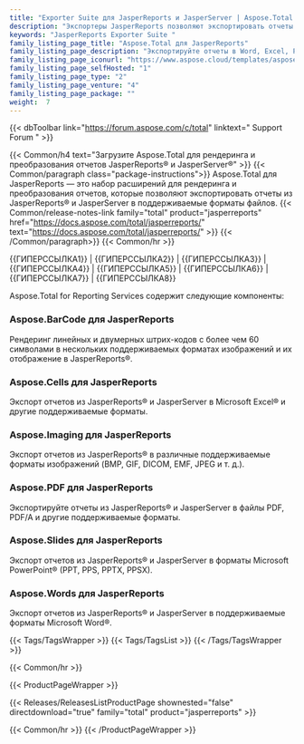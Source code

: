 ```yaml
---
title: "Exporter Suite для JasperReports и JasperServer | Aspose.Total для JasperReports"
description: "Экспортеры JasperReports позволяют экспортировать отчеты в форматы Microsoft Word, Excel, PowerPoint и PDF. Один из экспортеров семейства Aspose.Total for JasperReports также предоставляет возможность добавлять штрих-коды в экспортируемые файлы."
keywords: "JasperReports Exporter Suite "
family_listing_page_title: "Aspose.Total для JasperReports"
family_listing_page_description: "Экспортируйте отчеты в Word, Excel, PowerPoint и другие форматы из JasperReports или JasperServer."
family_listing_page_iconurl: "https://www.aspose.cloud/templates/aspose/App_Themes/V3/images/total/272x272/aspose_total-for-jasperreports-min.png"
family_listing_page_selfHosted: "1"
family_listing_page_type: "2"
family_listing_page_venture: "4"
family_listing_page_package: ""
weight:  7
---
```


{{< dbToolbar link="https://forum.aspose.com/c/total" linktext=" Support Forum " >}}

{{< Common/h4 text="Загрузите Aspose.Total для рендеринга и преобразования отчетов JasperReports® и JasperServer®"  >}}
{{< Common/paragraph class="package-instructions">}}
Aspose.Total для JasperReports — это набор расширений для рендеринга и преобразования отчетов, которые позволяют экспортировать отчеты из JasperReports® и JasperServer в поддерживаемые форматы файлов.
{{< Common/release-notes-link family="total" product="jasperreports" href="https://docs.aspose.com/total/jasperreports/" text="https://docs.aspose.com/total/jasperreports/"  >}}
{{< /Common/paragraph>}}
{{< Common/hr >}}

{{ГИПЕРССЫЛКА1}} | {{ГИПЕРССЫЛКА2}} | {{ГИПЕРССЫЛКА3}} | {{ГИПЕРССЫЛКА4}} | {{ГИПЕРССЫЛКА5}} | {{ГИПЕРССЫЛКА6}} | {{ГИПЕРССЫЛКА7}} | {{ГИПЕРССЫЛКА8}}

Aspose.Total for Reporting Services содержит следующие компоненты:

### Aspose.BarCode для JasperReports

Рендеринг линейных и двумерных штрих-кодов с более чем 60 символами в нескольких поддерживаемых форматах изображений и их отображение в JasperReports®.

### Aspose.Cells для JasperReports

Экспорт отчетов из JasperReports® и JasperServer в Microsoft Excel® и другие поддерживаемые форматы.

### Aspose.Imaging для JasperReports

Экспорт отчетов из JasperReports® в различные поддерживаемые форматы изображений (BMP, GIF, DICOM, EMF, JPEG и т. д.).

### Aspose.PDF для JasperReports

Экспортируйте отчеты из JasperReports® и JasperServer в файлы PDF, PDF/A и другие поддерживаемые форматы.

### Aspose.Slides для JasperReports

Экспорт отчетов из JasperReports® и JasperServer в форматы Microsoft PowerPoint® (PPT, PPS, PPTX, PPSX).

### Aspose.Words для JasperReports

Экспорт отчетов из JasperReports® и JasperServer в поддерживаемые форматы Microsoft Word®.

{{< Tags/TagsWrapper >}}
 {{< Tags/TagsList >}}
{{< /Tags/TagsWrapper >}}

{{< Common/hr >}}

{{< ProductPageWrapper >}}
<!-- ReleasesListProductPage-->
   {{< Releases/ReleasesListProductPage shownested="false"  directdownload="true" family="total" product="jasperreports" >}}
<!-- /ReleasesListProductPage-->
{{< Common/hr >}}
{{< /ProductPageWrapper >}}

